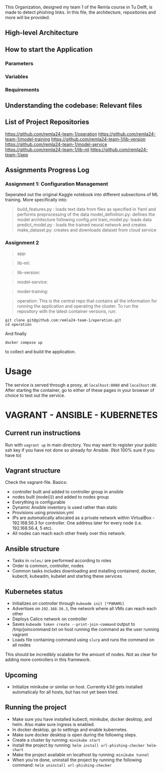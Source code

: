 This Organization, designed my team 1 of the Remla course in Tu Delft, is made to detect phishing links. In this file, the architecture, repositories and more will be provided.

## High-level Architecture

## How to start the Application

### Parameters

### Variables

### Requirements

## Understanding the codebase: Relevant files

## List of Project Repositories

https://github.com/remla24-team-1/operation
https://github.com/remla24-team-1/model-training
https://github.com/remla24-team-1/lib-version
https://github.com/remla24-team-1/model-service
https://github.com/remla24-team-1/lib-ml
https://github.com/remla24-team-1/app

## Assignments Progress Log

### Assignment 1: Configuration Management

Seperated out the original Kaggle notebook into different subsections of ML training. More specifically into:

> build_features.py : loads text data from files as specified in Yaml and performs preprocessing of the data
> model_definition.py: defines the model architecture following config.yml
> train_model.py: loads data
> predict_model.py : loads the trained neural network and creates
> make_dataset.py: creates and downloads dataset from cloud service

### Assignment 2

> app:

> lib-ml:

> lib-version:

> model-service:

> model-training:

> operation: This is the central repo that contains all the information for running the application and operating the cluster. To run the repository with the latest container versions, run:

```
git clone git@github.com:remla24-team-1/operation.git
cd operation
```

And finally

```
docker compose up
```

to collect and build the application.

# Usage

The service is served through a proxy, at `localhost:8080` and `localhost:80`. After starting the container, go to either of these pages in your browser of choice to test out the service.

# VAGRANT - ANSIBLE - KUBERNETES

## Current run instructions

Run with `vagrant up` in main directory. You may want to register your public ssh key if you have not done so already for Ansible. (Not 100% sure if you have to)

## Vagrant structure

Check the vagrant-file.
Basics:

- controller built and added to controller group in ansible
- nodes built (node{i}) and added to nodes group
- Everything is configurable
- Dynamic Ansible inventory is used rather than static
- Provisions using provision.yml
- IPs are automatically allocated as a private network within VirtualBox - 192.168.56.3 for controller. One address later for every node (i.e. 192.168.56.4, 5 etc).
- All nodes can reach each other freely over this network.

## Ansible structure

- Tasks in `roles/` are performed according to roles
- Order is common, controller, nodes
- Common tasks includes downloading and installing containerd, docker, kubectl, kubeadm, kubelet and starting these services

## Kubernetes status

- Initializes on controller through `kubeadm init [*PARAMS]`
- Advertises on `192.168.56.3`, the network where all VMs can reach each other
- Deploys Calico network on controller
- Saves `kubeadm token create --print-join-command` output to /tmp/joincommand.txt on host running the command as the user running vagrant
- Loads file containing command using `slurp` and runs the command on all nodes

This should be incredibly scalable for the amount of nodes. Not as clear for adding more controllers in this framework.

## Upcoming

- Initialize minikube or similar on host. Currently k3d gets installed automaticaly for all hosts, but has not yet been tried.

## Running the project

- Make sure you have installed kubectl, minikube, docker desktop, and helm. Also make sure ingress is enabled.
- In docker desktop, go to settings and enable kubernetes.
- Make sure docker desktop is open during the following steps.
- Create a cluster by running: `minikube start`
- Install the project by running: `helm install url-phishing-checker helm-chart`
- Make the project available on localhost by running: `minikube tunnel`
- When you're done, uninstall the project by running the following command: `helm uninstall url-phishing-checker`
